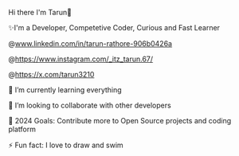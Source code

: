 Hi there I'm Tarun👋

✨I'm a Developer, Competetive Coder, Curious and Fast Learner

@www.linkedin.com/in/tarun-rathore-906b0426a

@https://www.instagram.com/_itz_tarun.67/

@https://x.com/tarun3210


🌱 I’m currently learning everything 

👯 I’m looking to collaborate with other developers

🥅 2024 Goals: Contribute more to Open Source projects and coding platform

⚡ Fun fact: I love to draw and swim
